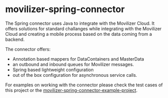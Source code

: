 # movilizer-spring-connector

The Spring connector uses Java to integrate with the Movilizer Cloud. It offers solutions for standard challanges while integrating with the Movilizer Cloud and creating a mobile process based on the data coming from a backend.

The connector offers:
* Annotation based mappers for DataContainers and MasterData
* an outbound and inbound queues for Movilizer messages.
* Spring based lightweight configuration
* out of the box configuration for asynchronous service calls.

For examples on working with the connector please check the test cases of this project or the [movilizer-spring-connector-example-project](https://github.com/Movilizer/movilizer-spring-connector-example-project).